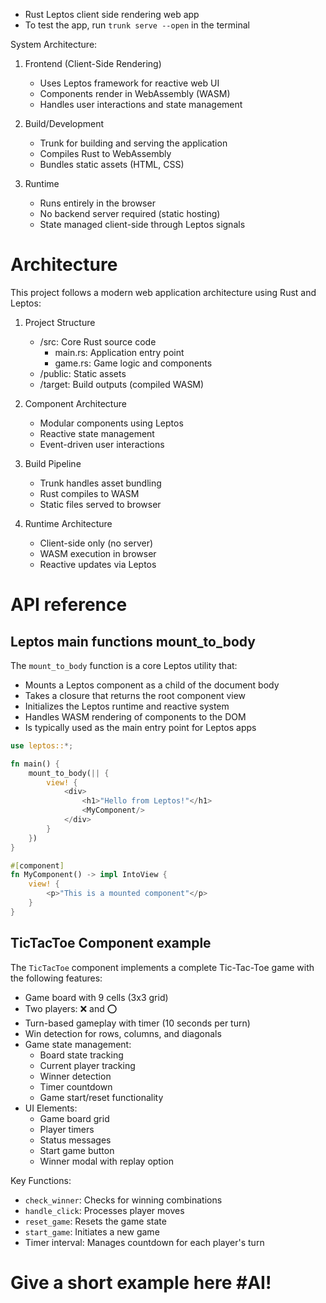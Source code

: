 - Rust Leptos client side rendering web app
- To test the app, run `trunk serve --open` in the terminal

System Architecture:
1. Frontend (Client-Side Rendering)
   - Uses Leptos framework for reactive web UI
   - Components render in WebAssembly (WASM)
   - Handles user interactions and state management
   
2. Build/Development
   - Trunk for building and serving the application
   - Compiles Rust to WebAssembly
   - Bundles static assets (HTML, CSS)

3. Runtime
   - Runs entirely in the browser
   - No backend server required (static hosting)
   - State managed client-side through Leptos signals


# Architecture

This project follows a modern web application architecture using Rust and Leptos:

1. Project Structure
   - /src: Core Rust source code
     - main.rs: Application entry point
     - game.rs: Game logic and components
   - /public: Static assets
   - /target: Build outputs (compiled WASM)
   
2. Component Architecture
   - Modular components using Leptos
   - Reactive state management
   - Event-driven user interactions

3. Build Pipeline
   - Trunk handles asset bundling
   - Rust compiles to WASM
   - Static files served to browser

4. Runtime Architecture
   - Client-side only (no server)
   - WASM execution in browser
   - Reactive updates via Leptos


# API reference

## Leptos main functions mount_to_body

The `mount_to_body` function is a core Leptos utility that:
- Mounts a Leptos component as a child of the document body
- Takes a closure that returns the root component view
- Initializes the Leptos runtime and reactive system
- Handles WASM rendering of components to the DOM
- Is typically used as the main entry point for Leptos apps

```rust
use leptos::*;

fn main() {
    mount_to_body(|| {
        view! { 
            <div>
                <h1>"Hello from Leptos!"</h1>
                <MyComponent/>
            </div>
        }
    })
}

#[component]
fn MyComponent() -> impl IntoView {
    view! {
        <p>"This is a mounted component"</p>
    }
}
```

## TicTacToe Component example

The `TicTacToe` component implements a complete Tic-Tac-Toe game with the following features:

- Game board with 9 cells (3x3 grid)
- Two players: ❌ and ⭕
- Turn-based gameplay with timer (10 seconds per turn)
- Win detection for rows, columns, and diagonals
- Game state management:
  - Board state tracking
  - Current player tracking
  - Winner detection
  - Timer countdown
  - Game start/reset functionality
- UI Elements:
  - Game board grid
  - Player timers
  - Status messages
  - Start game button
  - Winner modal with replay option

Key Functions:
- `check_winner`: Checks for winning combinations
- `handle_click`: Processes player moves
- `reset_game`: Resets the game state
- `start_game`: Initiates a new game
- Timer interval: Manages countdown for each player's turn

# Give a short example here #AI!
```rust

```

